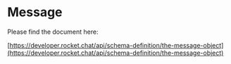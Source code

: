 # Message

Please find the document here: 

[https://developer.rocket.chat/api/schema-definition/the-message-object](https://developer.rocket.chat/api/schema-definition/the-message-object)

